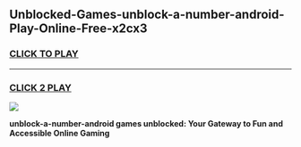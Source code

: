 
## Unblocked-Games-unblock-a-number-android-Play-Online-Free-x2cx3
<h3>
<a href="https://premium76.site?title=unblock-a-number-android&ref=26A">CLICK TO PLAY</a></h3>
<hr>

<h3>
<a href="https://premium76.site?title=unblock-a-number-android&ref=26A">CLICK 2 PLAY</a>
  
</h3>

<a href="https://premium76.site?title=unblock-a-number-android&ref=26A"><img src="https://clearcache.store/games.png"></a>


**unblock-a-number-android games unblocked: Your Gateway to Fun and Accessible Online Gaming**
